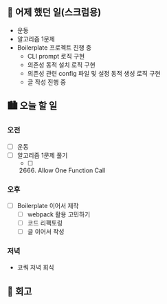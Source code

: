 ## 🌃 어제 했던 일(스크럼용)

- 운동
- 알고리즘 1문제
- Boilerplate 프로젝트 진행 중
  - CLI prompt 로직 구현
  - 의존성 동적 설치 로직 구현
  - 의존성 관련 config 파일 및 설정 동적 생성 로직 구현
  - 글 작성 진행 중

## 🏙️ 오늘 할 일

### 오전

- [ ] 운동
- [ ] 알고리즘 1문제 풀기
  - [ ] 2666. Allow One Function Call

### 오후

- [ ] Boilerplate 이어서 제작
  - [ ] webpack 활용 고민하기
  - [ ] 코드 리팩토링
  - [ ] 글 이어서 작성

### 저녁

- 코쿼 저녁 회식

## 🌆 회고
